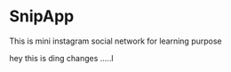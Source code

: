 # SnipApp
This is mini instagram social network for learning purpose



hey this is ding changes .....l
